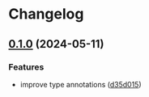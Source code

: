 # Changelog

## [0.1.0](https://github.com/S1M0N38/ai.nvim/compare/v0.0.1...v0.1.0) (2024-05-11)


### Features

* improve type annotations ([d35d015](https://github.com/S1M0N38/ai.nvim/commit/d35d015fbe548ac5241c1d20dd00cae895e2d2d1))
